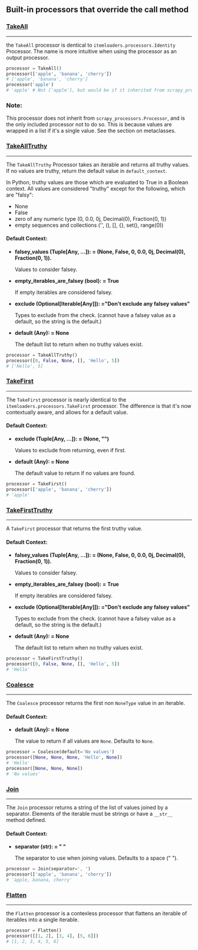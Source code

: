 ## Built-in processors that override the __call__ method

### [TakeAll](#takeall)
---
the `TakeAll` processor is dentical to `itemloaders.processors.Identity` Processor. The name is more intuitive when using the processor as an output processor.

```python
processor = TakeAll()
processor(['apple', 'banana', 'cherry'])
# ['apple', 'banana', 'cherry']
processor('apple')
# 'apple' # Not ['apple'], but would be if it inherited from scrapy_processors.base.Processor
```
### Note:
This processor does not inherit from `scrapy_processors.Processor`, and is the only included processor not to do so. This is because values are wrapped in a list if it's a single value. See the section on metaclasses.

### [TakeAllTruthy](#takealltruthy)
---
The `TakeAllTruthy` Processor takes an iterable and returns all truthy values. If no values are truthy, return the default
value in `default_context`.

In Python, truthy values are those which are evaluated to True in a Boolean context. All values are considered "truthy" except for the following, which are "falsy":
- None
- False
- zero of any numeric type (0, 0.0, 0j, Decimal(0), Fraction(0, 1))
- empty sequences and collections ('', (), [], {}, set(), range(0))

#### Default Context:
- **falsey_values (Tuple[Any, ...]): = (None, False, 0, 0.0, 0j, Decimal(0), Fraction(0, 1)).**

    Values to consider falsey.
- **empty_iterables_are_falsey (bool): = True**

  If empty iterables are considered falsey.
- **exclude (Optional[Iterable[Any]]): ="Don't exclude any falsey values"**

  Types to exclude from the check. (cannot have a falsey value as a default, so the string is the default.)
- **default (Any): = None**

  The default list to return when no truthy values exist.


```python
processor = TakeAllTruthy()
processor([0, False, None, [], 'Hello', 5])
# ['Hello', 5]
```
### [TakeFirst](#takefirst)
---
The `TakeFirst` processor is nearly identical to the `itemloaders.processors.TakeFirst` processor. The difference is that it's now contextually aware, and allows for a default value.

#### Default Context:
- **exclude (Tuple[Any, ...]): = (None, "")**

  Values to exclude from returning, even if first.
- **default (Any): = None**

  The default value to return if no values are found.

```python
processor = TakeFirst()
processor(['apple', 'banana', 'cherry'])
# 'apple'
```
### [TakeFirstTruthy](#takefirsttruthy)
---
A `TakeFirst` processor that returns the first truthy value.

#### Default Context:
- **falsey_values (Tuple[Any, ...]): = (None, False, 0, 0.0, 0j, Decimal(0), Fraction(0, 1)).**

    Values to consider falsey.
- **empty_iterables_are_falsey (bool): = True**

  If empty iterables are considered falsey.
- **exclude (Optional[Iterable[Any]]): ="Don't exclude any falsey values"**

  Types to exclude from the check. (cannot have a falsey value as a default, so the string is the default.)
- **default (Any): = None**

  The default list to return when no truthy values exist.

```python
processor = TakeFirstTruthy()
processor([0, False, None, [], 'Hello', 5])
# 'Hello'
```
### [Coalesce](#coalesce)
---
The `Coalesce` processor returns the first non `NoneType` value in an iterable.

#### Default Context:
- **default (Any): = None**

  The value to return if all values are `None`. Defaults to `None`.

```python
processor = Coalesce(default='No values')
processor([None, None, None, 'Hello', None])
# 'Hello'
processor([None, None, None])
# 'No values'
```
### [Join](#join)
---
The `Join` processor returns a string of the list of values joined by a separator.
Elements of the iterable must be strings or have a `__str__` method defined.

#### Default Context:
- **separator (str): = " "**

  The separator to use when joining values. Defaults to a space (" ").

```python
processor = Join(separator=', ')
processor(['apple', 'banana', 'cherry'])
# 'apple, banana, cherry'
```
### [Flatten](#flatten)
---
the `Flatten` processor is a contexless processor that flattens an iterable of iterables into a single iterable.


```python
processor = Flatten()
processor([[1, 2], [3, 4], [5, 6]])
# [1, 2, 3, 4, 5, 6]
```